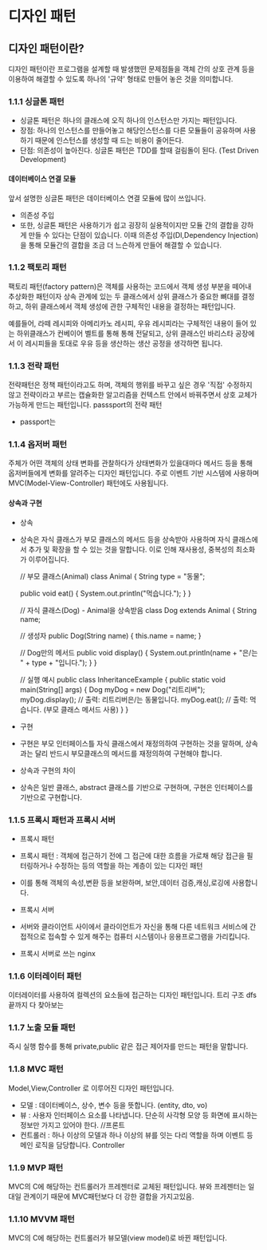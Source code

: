 # 디자인 패턴
## 디자인 패턴이란?
디자인 패턴이란 프로그램을 설계할 때 발생했떤 문제점들을 객체 간의 상호 관계 등을 이용하여 해결할 수 있도록 하나의 '규약' 형태로 만들어 놓은 것을 의미합니다.

### 1.1.1 싱글톤 패턴
- 싱글톤 패턴은 하나의 클래스에 오직 하나의 인스턴스만 가지는 패턴입니다.
- 장점: 하나의 인스턴스를 만들어놓고 해당인스턴스를 다른 모듈들이 공유하며 사용하기 때문에 인스턴스를 생성할 때 드는 비용이 줄어든다.
- 단점: 의존성이 높아진다. 싱글톤 패턴은 TDD를 할때 걸림돌이 된다. (Test Driven Development)
#### 데이터베이스 연결 모듈
앞서 설명한 싱글톤 패턴은 데이터베이스 연결 모듈에 많이 쓰입니다.

- 의존성 주입
- 또한, 싱글톤 패턴은 사용하기가 쉽고 굉장히 실용적이지만 모듈 간의 결합을 강하게 만들 수 있다는 단점이 있습니다.
  이때 의존성 주입(DI,Dependency Injection)을 통해 모듈간의 결합을 조금 더 느슨하게 만들어 해결할 수 있습니다.

### 1.1.2 팩토리 패턴
팩토리 패턴(factory pattern)은 객체를 사용하는 코드에서 객체 생성 부분을 떼어내 추상화한 패턴이자 상속 관계에 있는 두 클래스에서 상위 클래스가 중요한 뼈대를 결정하고,
하위 클래스에서 객체 생성에 관한 구체적인 내용을 결정하는 패턴입니다.

예를들어, 라떼 레시피와 아메리카노 레시피, 우유 레시피라는 구체적인 내용이 들어 있는 하위클래스가 컨베이어 벨트를 통해 통해 전달되고, 상위 클래스인 바리스타 공장에서 이 레시피들을 토대로 우유 등을 생산하는 생산 공정을 생각하면 됩니다.

### 1.1.3 전략 패턴
전략패턴은 정책 패턴이라고도 하며, 객체의 행위를 바꾸고 싶은 경우 '직접' 수정하지 않고 전략이라고 부르는 캡슐화한 알고리즘을 컨텍스트 안에서 바꿔주면서 상호 교체가 가능하게 만드는 패턴입니다.
passsport의 전략 패턴
- passport는

### 1.1.4 옵저버 패턴
주체가 어떤 객체의 상태 변화를 관찰하다가 상태변화가 있을대마다 메서드 등을 통해 옵저버들에게 변화를 알려주는 디자인 패턴입니다.
주로 이벤트 기반 시스템에 사용하며 MVC(Model-View-Controller) 패턴에도 사용됩니다.

#### 상속과 구현
- 상속
- 상속은 자식 클래스가 부모 클래스의 메서드 등을 상속받아 사용하며 자식 클래스에서 추가 및 확장을 할 수 있는 것을 말합니다.
  이로 인해 재사용성, 중복성의 최소화가 이루어집니다.


    // 부모 클래스(Animal)
    class Animal {
    String type = "동물";

    public void eat() {
    System.out.println("먹습니다.");
    }
    }

    // 자식 클래스(Dog) - Animal을 상속받음
    class Dog extends Animal {
    String name;

    // 생성자
    public Dog(String name) {
        this.name = name;
    }

    // Dog만의 메서드
    public void display() {
        System.out.println(name + "은/는 " + type + "입니다.");
    }
    }
    
    // 실행 예시
    public class InheritanceExample {
    public static void main(String[] args) {
    Dog myDog = new Dog("리트리버");
    myDog.display();      // 출력: 리트리버은/는 동물입니다.
    myDog.eat();          // 출력: 먹습니다. (부모 클래스 메서드 사용)
    }
    }
- 구현
- 구현은 부모 인터페이스틀 자식 클래스에서 재정의하여 구현하는 것을 말하며, 상속과는 달리 반드시 부모클래스의 메서드를 재정의하여 구현해야 합니다.
- 상속과 구현의 차이
- 상속은 일반 클래스, abstract 클래스를 기반으로 구현하며, 구현은 인터페이스를 기반으로 구현합니다.

### 1.1.5 프록시 패턴과 프록시 서버
- 프록시 패턴
- 프록시 패턴 : 객체에 접근하기 전에 그 접근에 대한 흐름을 가로채 해당 접근을 필터링하거나 수정하는 등의 역할을 하는 계층이 있는 디자인 패턴
- 이를 통해 객체의 속성,변환 등을 보완하며, 보안,데이터 검증,캐싱,로깅에 사용합니다.

- 프록시 서버
- 서버와 클라이언트 사이에서 클라이언트가 자신을 통해 다른 네트워크 서비스에 간접적으로 접속할 수 있게 해주는 컴퓨터 시스템이나 응용프로그램을 가리킵니다.
- 프록시 서버로 쓰는 nginx

### 1.1.6 이터레이터 패턴
이터레이터를 사용하여 컬렉션의 요소들에 접근하는 디자인 패턴입니다. 트리 구조 dfs 끝까지 다 찾아보는
### 1.1.7 노출 모듈 패턴
즉시 실행 함수를 통해 private,public 같은 접근 제어자를 만드는 패턴을 말합니다.
### 1.1.8 MVC 패턴
Model,View,Controller 로 이루어진 디자인 패턴입니다.
- 모델 : 데이터베이스, 상수, 변수 등을 뜻합니다. (entity, dto, vo)
- 뷰 : 사용자 인터페이스 요소를 나타냅니다. 단순히 사각형 모양 등 화면에 표시하는 정보만 가지고 있어야 한다. //프론트
- 컨트롤러 : 하나 이상의 모델과 하나 이상의 뷰를 잇는 다리 역할을 하며 이벤트 등 메인 로직을 담당합니다. Controller
### 1.1.9 MVP 패턴
MVC의 C에 해당하는 컨트롤러가 프레젠터로 교체된 패턴입니다.
뷰와 프레젠터는 일대일 관계이기 때문에 MVC패턴보다 더 강한 결합을 가지고있음.
### 1.1.10 MVVM 패턴
MVC의 C에 해당하는 컨트롤러가 뷰모델(view model)로 바뀐 패턴입니다. 

